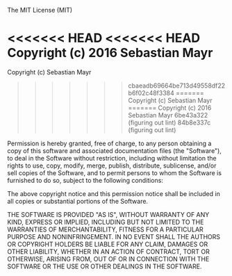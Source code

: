 The MIT License (MIT)

<<<<<<< HEAD
<<<<<<< HEAD
Copyright (c) 2016 Sebastian Mayr
=======
Copyright (c) Sebastian Mayr
>>>>>>> cbaeadb69664be713d49558df22b6f02c48f3384
=======
Copyright (c) Sebastian Mayr
=======
Copyright (c) 2016 Sebastian Mayr
>>>>>>> 6be43a322 (figuring out lint)
>>>>>>> 84b8e337c (figuring out lint)

Permission is hereby granted, free of charge, to any person obtaining a copy
of this software and associated documentation files (the "Software"), to deal
in the Software without restriction, including without limitation the rights
to use, copy, modify, merge, publish, distribute, sublicense, and/or sell
copies of the Software, and to permit persons to whom the Software is
furnished to do so, subject to the following conditions:

The above copyright notice and this permission notice shall be included in all
copies or substantial portions of the Software.

THE SOFTWARE IS PROVIDED "AS IS", WITHOUT WARRANTY OF ANY KIND, EXPRESS OR
IMPLIED, INCLUDING BUT NOT LIMITED TO THE WARRANTIES OF MERCHANTABILITY,
FITNESS FOR A PARTICULAR PURPOSE AND NONINFRINGEMENT. IN NO EVENT SHALL THE
AUTHORS OR COPYRIGHT HOLDERS BE LIABLE FOR ANY CLAIM, DAMAGES OR OTHER
LIABILITY, WHETHER IN AN ACTION OF CONTRACT, TORT OR OTHERWISE, ARISING FROM,
OUT OF OR IN CONNECTION WITH THE SOFTWARE OR THE USE OR OTHER DEALINGS IN THE
SOFTWARE.
